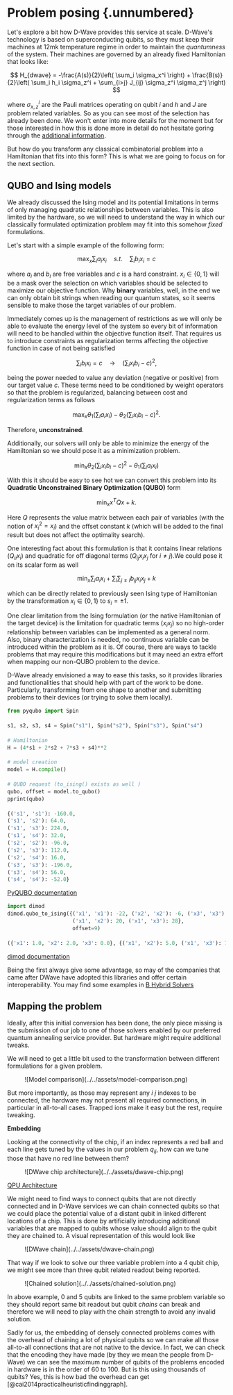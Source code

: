 # Problem posing {.unnumbered}

Let's explore a bit how D-Wave provides this service at scale. D-Wave's technology is based on superconducting qubits, so they must keep their machines at 12mk temperature regime in order to maintain the _quantumness_ of the system. Their machines are governed by an already fixed Hamiltonian that looks like:

$$
H_{dwave} = -\frac{A(s)}{2}\left( \sum_i \sigma_x^i \right) + \frac{B(s)}{2}\left( \sum_i h_i \sigma_z^i + \sum_{i>j} J_{ij} \sigma_z^i \sigma_z^j \right)
$$

where $\sigma_{x,z}^i$ are the Pauli matrices operating on qubit $i$ and $h$ and $J$ are problem related variables. So as you can see most of the selection has already been done. We won't enter into more details for the moment but for those interested in how this is done more in detail do not hesitate goring through the [additional information](https://docs.dwavesys.com/docs/latest/c_qpu_annealing.html).

But how do you transform any classical combinatorial problem into a Hamiltonian that fits into this form? This is what we are going to focus on for the next section.

## QUBO and Ising models

We already discussed the Ising model and its potential limitations in terms of only managing quadratic relationships between variables. This is also limited by the hardware, so we will need to understand the way in which our classically formulated optimization problem may fit into this somehow _fixed_ formulations.

Let's start with a simple example of the following form:

$$
\max_x \sum_i a_i x_i \quad
s.t. \quad \sum_i b_i x_i = c
$$

where $a_i$ and $b_i$ are free variables and $c$ is a hard constraint. $x_i \in \{0, 1\}$ will be a mask over the selection on which variables should be selected to maximize our objective function. Why **binary** variables, well, in the end we can only obtain bit strings when reading our quantum states, so it seems sensible to make those the target variables of our problem.

Immediately comes up is the management of restrictions as we will only be able to evaluate the energy level of the system so every bit of information will need to be handled within the objective function itself. That requires us to introduce constraints as regularization terms affecting the objective function in case of not being satisfied

$$
\sum_i b_i x_i = c \quad \rightarrow \quad \left( \sum_i x_i b_i - c\right)^2,
$$

being the power needed to value any deviation (negative or positive) from our target value $c$. These terms need to be conditioned by weight operators so that the problem is regularized, balancing between cost and regularization terms as follows

$$
\max_x \theta_1 \left( \sum_i a_i x_i \right) - \theta_2 \left( \sum_i x_i b_i - c\right)^2.
$$

Therefore, **unconstrained**.

Additionally, our solvers will only be able to minimize the energy of the Hamiltonian so we should pose it as a minimization problem.

$$
\min_x \theta_2 \left( \sum_i x_i b_i - c\right)^2 - \theta_1 \left( \sum_i a_i x_i \right)
$$

With this it should be easy to see hot we can convert this problem into its **Quadratic Unconstrained Binary Optimization (QUBO)** form

$$
\min_x x^TQx + k.
$$

Here $Q$ represents the value matrix between each pair of variables (with the notion of $x_i^2 = x_i$) and the offset constant $k$ (which will be added to the final result but does not affect the optimality search). 

One interesting fact about this formulation is that it contains linear relations ($Q_{ii}x_i$) and quadratic for off diagonal terms ($Q_{ij}x_ix_j \text{ for } i\ne j$).We could pose it on its scalar form as well

$$
\min_x \sum_i a_i x_i + \sum_i \sum_{j\ne i} b_{ij} x_i x_j + k
$$

which can be directly related to previously seen Ising type of Hamiltonian by the transformation $x_i \in \{0,1\}$ to $s_i = \pm 1$.

One clear limitation from the Ising formulation (or the native Hamiltonian of the target device) is the limitation for quadratic terms ($x_ix_j$) so no high-order relationship between variables can be implemented as a general norm. Also, binary characterization is needed, no continuous variable can be introduced within the problem as it is. Of course, there are ways to tackle problems that may require this modifications but it may need an extra effort when mapping our non-QUBO problem to the device.

D-Wave already envisioned a way to ease this tasks, so it provides libraries and functionalities that should help with part of the work to be done. Particularly, transforming from one shape to another and submitting problems to their devices (or trying to solve them locally).

```py
from pyqubo import Spin

s1, s2, s3, s4 = Spin("s1"), Spin("s2"), Spin("s3"), Spin("s4")

# Hamiltonian
H = (4*s1 + 2*s2 + 7*s3 + s4)**2

# model creation
model = H.compile()

# QUBO request (to_ising() exists as well )
qubo, offset = model.to_qubo()
pprint(qubo)

{('s1', 's1'): -160.0,
('s1', 's2'): 64.0,
('s1', 's3'): 224.0,
('s1', 's4'): 32.0,
('s2', 's2'): -96.0,
('s2', 's3'): 112.0,
('s2', 's4'): 16.0,
('s3', 's3'): -196.0,
('s3', 's4'): 56.0,
('s4', 's4'): -52.0}

```
[PyQUBO documentation](https://pyqubo.readthedocs.io/en/latest/)

```py
import dimod
dimod.qubo_to_ising({('x1', 'x1'): -22, ('x2', 'x2'): -6, ('x3', 'x3'): -14,
                     ('x1', 'x2'): 20, ('x1', 'x3'): 28},
                     offset=9)

({'x1': 1.0, 'x2': 2.0, 'x3': 0.0}, {('x1', 'x2'): 5.0, ('x1', 'x3'): 7.0}, 0.0)

```

[dimod documentation](https://docs.ocean.dwavesys.com/en/stable/docs_dimod/)

Being the first always give some advantage, so may of the companies that came after DWave have adopted this libraries and offer certain interoperability. You may find some examples in [B Hybrid Solvers](../../hybridsolvers.qmd)

## Mapping the problem

Ideally, after this initial conversion has been done, the only piece missing is the submission of our job to one of those solvers enabled by our preferred quantum annealing service provider. But hardware might require additional tweaks.

We will need to get a little bit used to the transformation between different formulations for a given problem.
<figure markdown>
![Model comparison](../../assets/model-comparison.png)
</figure>

But more importantly, as those may represent any $i$ $j$ indexes to be connected, the hardware may not present all required connections, in particular in all-to-all cases. Trapped ions make it easy but the rest, require tweaking.

**Embedding**

Looking at the connectivity of the chip, if an index represents a red ball and each line gets tuned by the values in our problem $q_{ij}$, how can we tune those that have no red line between them?

<figure markdown>
![DWave chip architecture](../../assets/dwave-chip.png)
</figure>

[QPU Architecture](https://docs.dwavesys.com/docs/latest/c_gs_4.html#getting-started-topologies)

We might need to find ways to connect qubits that are not directly connected and in D-Wave services we can chain connected qubits so that we could place the potential value of a distant qubit in linked different locations of a chip. This is done by artificially introducing additional variables that are mapped to qubits whose value should align to the qubit they are chained to. A visual representation of this would look like

<figure markdown>
![DWave chain](../../assets/dwave-chain.png)
</figure>

That way if we look to solve our three variable problem into a 4 qubit chip, we might see more than three qubit related readout being reported.

<figure markdown>
![Chained solution](../../assets/chained-solution.png)
</figure>

In above example, 0 and 5 qubits are linked to the same problem variable so they should report same bit readout but qubit _chains_ can break and therefore we will need to play with the chain strength to avoid any invalid solution.

Sadly for us, the embedding of densely connected problems comes with the overhead of chaining a lot of physical qubits so we can make all those all-to-all connections that are not native to the device. In fact, we can check that the encoding they have made (by they we mean the people from D-Wave) we can see the maximum number of qubits of the problems encoded in hardware is in the order of 60 to 100. But is this using thousands of qubits? Yes, this is how bad the overhead can get [@cai2014practicalheuristicfindinggraph].
